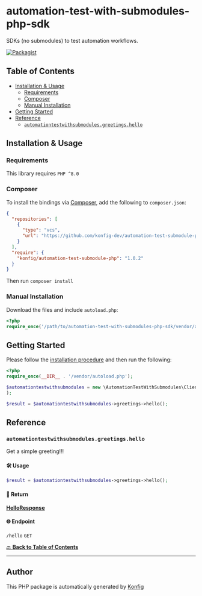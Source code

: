 # automation-test-with-submodules-php-sdk<a id="automation-test-with-submodules-php-sdk"></a>

SDKs (no submodules) to test automation workflows.

[![Packagist](https://img.shields.io/badge/Packagist-v1.0.2-blue)](https://packagist.org/packages/konfig/automation-test-submodule-php)

## Table of Contents<a id="table-of-contents"></a>

<!-- toc -->

- [Installation & Usage](#installation--usage)
  * [Requirements](#requirements)
  * [Composer](#composer)
  * [Manual Installation](#manual-installation)
- [Getting Started](#getting-started)
- [Reference](#reference)
  * [`automationtestwithsubmodules.greetings.hello`](#automationtestwithsubmodulesgreetingshello)

<!-- tocstop -->

## Installation & Usage<a id="installation--usage"></a>

### Requirements<a id="requirements"></a>

This library requires `PHP ^8.0`

### Composer<a id="composer"></a>

To install the bindings via [Composer](https://getcomposer.org/), add the following to `composer.json`:

```json
{
  "repositories": [
    {
      "type": "vcs",
      "url": "https://github.com/konfig-dev/automation-test-submodule-php.git"
    }
  ],
  "require": {
    "konfig/automation-test-submodule-php": "1.0.2"
  }
}
```

Then run `composer install`

### Manual Installation<a id="manual-installation"></a>

Download the files and include `autoload.php`:

```php
<?php
require_once('/path/to/automation-test-with-submodules-php-sdk/vendor/autoload.php');
```

## Getting Started<a id="getting-started"></a>

Please follow the [installation procedure](#installation--usage) and then run the following:

```php
<?php
require_once(__DIR__ . '/vendor/autoload.php');

$automationtestwithsubmodules = new \AutomationTestWithSubmodules\Client(
);

$result = $automationtestwithsubmodules->greetings->hello();
```
## Reference<a id="reference"></a>


### `automationtestwithsubmodules.greetings.hello`<a id="automationtestwithsubmodulesgreetingshello"></a>

Get a simple greeting!!!


#### 🛠️ Usage<a id="🛠️-usage"></a>

```php
$result = $automationtestwithsubmodules->greetings->hello();
```


#### 🔄 Return<a id="🔄-return"></a>

[**HelloResponse**](./lib/Model/HelloResponse.php)

#### 🌐 Endpoint<a id="🌐-endpoint"></a>

`/hello` `GET`

[🔙 **Back to Table of Contents**](#table-of-contents)

---


## Author<a id="author"></a>
This PHP package is automatically generated by [Konfig](https://konfigthis.com)

